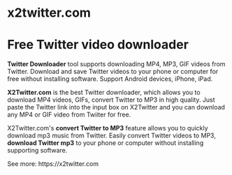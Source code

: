 # x2twitter.com
<h1>Free Twitter video downloader</h1>
<p><b>Twitter Downloader</b> tool supports downloading MP4, MP3, GIF videos from Twitter. Download and save Twitter videos to your phone or computer for free without installing software. Support Android devices, iPhone, iPad.</p>
<p><b>X2Twitter.com</b> is the best Twitter downloader, which allows you to download MP4 videos, GIFs, convert Twitter to MP3 in high quality. Just paste the Twitter link into the input box on X2Twitter and you can download any MP4 or GIF video from Twiiter for free.</p>
<p>X2Twitter.com's <b>convert Twitter to MP3</b> feature allows you to quickly download mp3 music from Twitter. Easily convert Twitter videos to MP3, <b>download Twitter mp3</b> to your phone or computer without installing supporting software.</p>
<p>See more: https://x2twitter.com</p>
